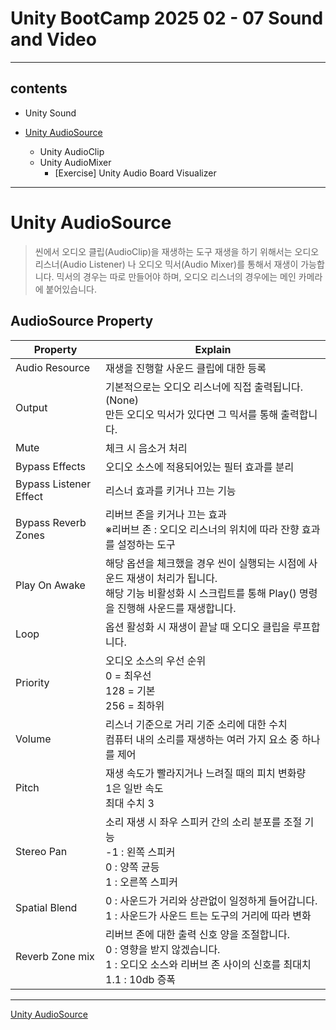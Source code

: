 # Unity BootCamp 2025 02 - 07 Sound and Video

<hr/>

## contents

+ Unity Sound
  
+ [Unity AudioSource](#unity-audiosource)
   
  + Unity AudioClip
  + Unity AudioMixer
    + [Exercise] Unity Audio Board Visualizer



<hr/>

# Unity AudioSource
> 씬에서 오디오 클립(AudioClip)을 재생하는 도구
재생을 하기 위해서는 오디오 리스너(Audio Listener)
나 오디오 믹서(Audio Mixer)를 통해서 재생이 가능합니다.
믹서의 경우는 따로 만들어야 하며,
오디오 리스너의 경우에는 메인 카메라에 붙어있습니다.

## AudioSource Property
|Property|Explain|
|--------|----------------------------|
|Audio Resource|재생을 진행할 사운드 클립에 대한 등록|
|Output|기본적으로는 오디오 리스너에 직접 출력됩니다.(None) <br> 만든 오디오 믹서가 있다면 그 믹서를 통해 출력합니다.|
|Mute|체크 시 음소거 처리|
|Bypass Effects|오디오 소스에 적용되어있는 필터 효과를 분리
|Bypass Listener Effect|리스너 효과를 키거나 끄는 기능|
|Bypass Reverb Zones|리버브 존을 키거나 끄는 효과 <br> ※리버브 존 : 오디오 리스너의 위치에 따라 잔향 효과를 설정하는 도구 |
|Play On Awake|해당 옵션을 체크했을 경우 씬이 실행되는 시점에 사운드 재생이 처리가 됩니다.<br>해당 기능 비활성화 시 스크립트를 통해 Play() 명령을 진행해 사운드를 재생합니다.|
|Loop |옵션 활성화 시 재생이 끝날 때 오디오 클립을 루프합니다.|
|Priority|오디오 소스의 우선 순위<br> 0 = 최우선<br> 128 = 기본<br> 256 = 최하위|             
|Volume|리스너 기준으로 거리 기준 소리에 대한 수치<br> 컴퓨터 내의 소리를 재생하는 여러 가지 요소 중 하나를 제어	|         
|Pitch|재생 속도가 빨라지거나 느려질 때의 피치 변화량<br>1은 일반 속도<br>최대 수치 3|
|Stereo Pan|소리 재생 시 좌우 스피커 간의 소리 분포를 조절 기능<br>-1 : 왼쪽 스피커<br>0 : 양쪽 균등<br>1 : 오른쪽 스피커|
|Spatial Blend|0 : 사운드가 거리와 상관없이 일정하게 들어갑니다. <br> 1 : 사운드가 사운드 트는 도구의 거리에 따라 변화 |    
|Reverb Zone mix|리버브 존에 대한 출력 신호 양을 조절합니다.<br>0 :  영향을 받지 않겠습니다.<br>1 : 오디오 소스와 리버브 존 사이의 신호를 최대치<br>1.1 : 10db 증폭|     
                     
<hr/>

[Unity AudioSource](#unity-audiosource)
